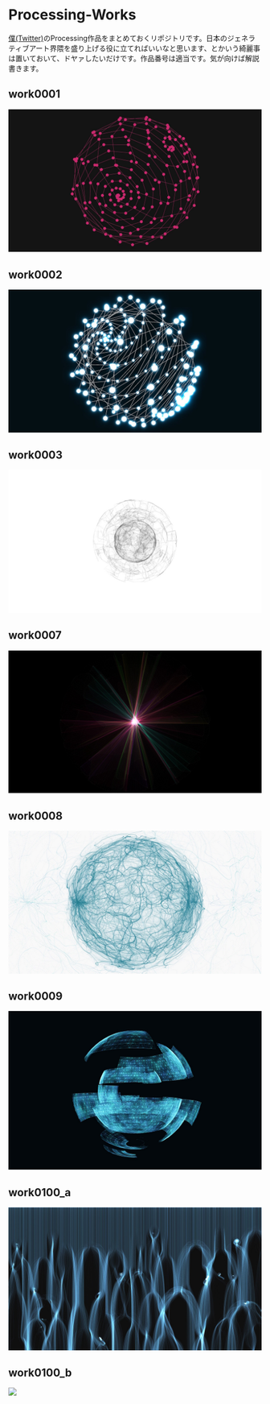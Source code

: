 # Processing-Works

[僕(Twitter)](https://twitter.com/)のProcessing作品をまとめておくリポジトリです。日本のジェネラティブアート界隈を盛り上げる役に立てればいいなと思います、とかいう綺麗事は置いておいて、ドヤァしたいだけです。作品番号は適当です。気が向けば解説書きます。

## work0001
![](./img/work0001.jpg)

## work0002
![](./img/work0002.jpg)

## work0003
![](./img/work0003.jpg)

## work0007
![](./img/work0007.jpg)

## work0008
![](./img/work0008.jpg)

## work0009
![](./img/work0009.jpg)

## work0100_a
![](./img/work0100_a.jpg)

## work0100_b
![](./img/work0100_b.jpg)
